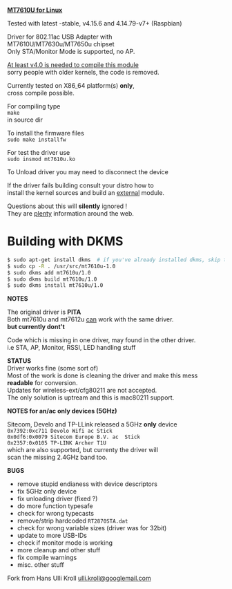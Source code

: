 <u>**MT7610U for Linux**</u>

Tested with latest -stable, v4.15.6 and 4.14.79-v7+ (Raspbian)

Driver for 802.11ac USB Adapter with  
MT7610U/MT7630u/MT7650u chipset  
Only STA/Monitor Mode is supported, no AP.  

<u>At least v4.0 is needed to compile this module</u>  
sorry people with older kernels, the code is removed.

Currently tested on X86_64 platform(s) **only**,  
cross compile possible.

For compiling type  
`make`  
in source dir  

To install the firmware files  
`sudo make installfw`

For test the driver use  
`sudo insmod mt7610u.ko`  

To Unload driver you may need to disconnect the device  

If the driver fails building consult your distro how to  
install the kernel sources and build an <u>external</u> module.
  
Questions about this will **silently** ignored !  
They are <u>plenty</u> information around the web.  

# Building with DKMS
```bash
$ sudo apt-get install dkms  # if you've already installed dkms, skip this step.
$ sudo cp -R . /usr/src/mt7610u-1.0
$ sudo dkms add mt7610u/1.0
$ sudo dkms build mt7610u/1.0
$ sudo dkms install mt7610u/1.0
```

**NOTES**  

The original driver is **PITA**  
Both mt7610u and mt7612u <u>can</u> work with the same driver.  
**but currently dont't**  

Code which is missing in one driver, may found in the other driver.  
i.e STA, AP, Monitor, RSSI, LED handling stuff  

**STATUS**  
Driver works fine (some sort of)  
Most of the work is done is cleaning the driver and make this mess **readable**   for conversion.  
Updates for wireless-ext/cfg80211  are not accepted.  
The only solution is uptream and this is mac80211 support.  

**NOTES for an/ac only devices (5GHz)**  

Sitecom, Develo and TP-LLink released a 5GHz **only** device  
`0x7392:0xc711 Devolo Wifi ac Stick`  
`0x0df6:0x0079 Sitecom Europe B.V. ac  Stick`  
`0x2357:0x0105 TP-LINK Archer T1U`  
which are also supported, but currenty the driver will  
scan the missing 2.4GHz band too.  
  
**BUGS**  
- remove stupid endianess with device descriptors  
- fix 5GHz only device  
- fix unloading driver (fixed ?)  
- do more function typesafe  
- check for wrong typecasts  
- remove/strip hardcoded `RT2870STA.dat`  
- check for wrong variable sizes (driver was for 32bit)  
- update to more USB-IDs  
- check if monitor mode is working  
- more cleanup and other stuff  
- fix compile warnings  
- misc. other stuff  

Fork from Hans Ulli Kroll <ulli.kroll@googlemail.com>




